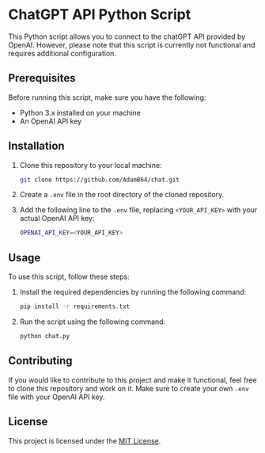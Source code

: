 # ChatGPT API Python Script

This Python script allows you to connect to the chatGPT API provided by OpenAI. However, please note that this script is currently not functional and requires additional configuration.

## Prerequisites

Before running this script, make sure you have the following:

- Python 3.x installed on your machine
- An OpenAI API key

## Installation

1. Clone this repository to your local machine:

    ```bash
    git clone https://github.com/AdamB64/chat.git
    ```

2. Create a `.env` file in the root directory of the cloned repository.

3. Add the following line to the `.env` file, replacing `<YOUR_API_KEY>` with your actual OpenAI API key:

    ```bash
    OPENAI_API_KEY=<YOUR_API_KEY>
    ```

## Usage

To use this script, follow these steps:

1. Install the required dependencies by running the following command:

    ```bash
    pip install -r requirements.txt
    ```

2. Run the script using the following command:

    ```bash
    python chat.py
    ```

## Contributing

If you would like to contribute to this project and make it functional, feel free to clone this repository and work on it. Make sure to create your own `.env` file with your OpenAI API key.

## License

This project is licensed under the [MIT License](LICENSE).
